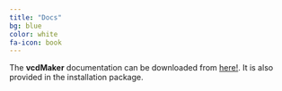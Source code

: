 ```yaml
---
title: "Docs"
bg: blue
color: white
fa-icon: book
---
```


The **vcdMaker** documentation can be downloaded from [here!](https://github.com/WojciechRynczuk/vcdMaker/releases/download/v3.0.1/Manual.pdf). It is also provided in the installation package.
